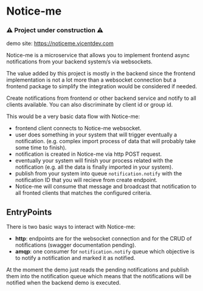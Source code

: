 # Notice-me

### ⚠️ Project under construction ⚠️ 

demo site: https://noticeme.vicentdev.com

Notice-me is a microservice that allows you to implement 
frontend async notifications from your backend system/s via websockets.

The value added by this project is mostly in the backend since the frontend implementation is not a lot more than a 
websocket connection but a frontend package to simplify the integration would be considered if needed.

Create notifications from frontend or other backend service and notify to all clients available.
You can also discriminate by client id or group id.

This would be a very basic data flow with Notice-me:
- frontend client connects to Notice-me websocket.
- user does something in your system that will trigger eventually a notification. (e.g. complex import process of data that will probably take some time to finish).
- notification is created in Notice-me via http POST request.
- eventually your system will finish your process related with the notification  (e.g. all the data is finally imported in your system).
- publish from your system into queue `notification.notify` with the notification ID that you will recieve from create endpoint.
- Notice-me will consume that message and broadcast that notification to all fronted clients that matches the configured criteria.


## EntryPoints

There is two basic ways to interact with Notice-me:

- **http**: endpoints are for the websocket connection and for the CRUD of notifications (swagger documentation pending).
- **amqp**: one consumer for `notification.notify` queue which objective is to notify a notification and marked it as notified.

At the moment the demo just reads the pending notifications and publish them into the notification queue which means that 
the notifications will be notified when the backend demo is executed.
